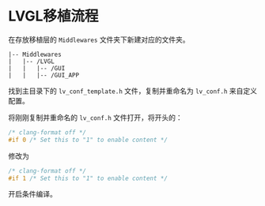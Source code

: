 # LVGL移植流程

在存放移植层的 `Middlewares` 文件夹下新建对应的文件夹。

```
|-- Middlewares
|   |-- /LVGL
|   |   |-- /GUI
|   |   |-- /GUI_APP
```



找到主目录下的 `lv_conf_template.h` 文件，复制并重命名为 `lv_conf.h` 来自定义配置。

将刚刚复制并重命名的 `lv_conf.h` 文件打开，将开头的：

```c
/* clang-format off */
#if 0 /* Set this to "1" to enable content */
```

修改为

```c
/* clang-format off */
#if 1 /* Set this to "1" to enable content */
```

开启条件编译。

